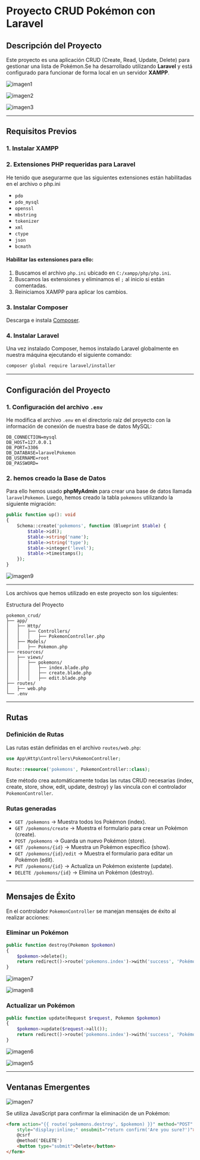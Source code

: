 # Proyecto CRUD Pokémon con Laravel

## Descripción del Proyecto
Este proyecto es una aplicación CRUD (Create, Read, Update, Delete) para gestionar una lista de Pokémon.Se ha desarrollado utilizando **Laravel** y está configurado para funcionar de forma local en un servidor **XAMPP**.

![imagen1](images/1.png)

![imagen2](images/3.png)

![imagen3](images/4.png)

---

## Requisitos Previos

### 1. Instalar XAMPP
### 2. Extensiones PHP requeridas para Laravel
He tenido que asegurarme que las siguientes extensiones están habilitadas en el archivo o php.ini

- `pdo`
- `pdo_mysql`
- `openssl`
- `mbstring`
- `tokenizer`
- `xml`
- `ctype`
- `json`
- `bcmath`

#### Habilitar las extensiones para ello:
1. Buscamos el archivo `php.ini` ubicado en `C:/xampp/php/php.ini`.
2. Buscamos las extensiones y eliminamos el `;` al inicio si están comentadas.
3. Reiniciamos XAMPP para aplicar los cambios.

### 3. Instalar Composer
Descarga e instala [Composer](https://getcomposer.org).

### 4. Instalar Laravel
Una vez instalado Composer, hemos instalado Laravel globalmente en nuestra máquina ejecutando el siguiente comando:
```bash
composer global require laravel/installer
```

---

## Configuración del Proyecto

### 1. Configuración del archivo `.env`
He modifica el archivo `.env` en el directorio raíz del proyecto con la información de conexión de nuestra base de datos MySQL:
```env
DB_CONNECTION=mysql
DB_HOST=127.0.0.1
DB_PORT=3306
DB_DATABASE=laravelPokemon
DB_USERNAME=root
DB_PASSWORD= 
```

### 2. hemos creado la Base de Datos
Para ello hemos usado **phpMyAdmin** para crear una base de datos llamada `laravelPokemon`. Luego, hemos creado la tabla `pokemons` utilizando la siguiente migración:
```php
public function up(): void
{
    Schema::create('pokemons', function (Blueprint $table) {
        $table->id();
        $table->string('name');
        $table->string('type');
        $table->integer('level');
        $table->timestamps();
    });
}
```

![imagen9](images/9.png)

---
Los archivos que hemos utilizado en este proyecto son los siguientes:

Estructura del Proyecto

```plaintext
pokemon_crud/
├── app/
│   ├── Http/
│   │   ├── Controllers/
│   │   │   ├── PokemonController.php
│   ├── Models/
│   │   ├── Pokemon.php
├── resources/
│   ├── views/
│   │   ├── pokemons/
│   │   │   ├── index.blade.php
│   │   │   ├── create.blade.php
│   │   │   ├── edit.blade.php
├── routes/
│   ├── web.php
└── .env
```

---

## Rutas

### Definición de Rutas
Las rutas están definidas en el archivo `routes/web.php`:
```php
use App\Http\Controllers\PokemonController;

Route::resource('pokemons', PokemonController::class);
```

Este método crea automáticamente todas las rutas CRUD necesarias (index, create, store, show, edit, update, destroy) y las vincula con el controlador `PokemonController`.

### Rutas generadas
- `GET /pokemons` → Muestra todos los Pokémon (index).
- `GET /pokemons/create` → Muestra el formulario para crear un Pokémon (create).
- `POST /pokemons` → Guarda un nuevo Pokémon (store).
- `GET /pokemons/{id}` → Muestra un Pokémon específico (show).
- `GET /pokemons/{id}/edit` → Muestra el formulario para editar un Pokémon (edit).
- `PUT /pokemons/{id}` → Actualiza un Pokémon existente (update).
- `DELETE /pokemons/{id}` → Elimina un Pokémon (destroy).

---

## Mensajes de Éxito
En el controlador `PokemonController` se manejan mensajes de éxito al realizar acciones:

### Eliminar un Pokémon
```php
public function destroy(Pokemon $pokemon)
{
    $pokemon->delete();
    return redirect()->route('pokemons.index')->with('success', 'Pokémon removed.');
}
```
![imagen7](images/7.png)

![imagen8](images/8.png)

### Actualizar un Pokémon
```php
public function update(Request $request, Pokemon $pokemon)
{
    $pokemon->update($request->all());
    return redirect()->route('pokemons.index')->with('success', 'Pokémon has been updated!');
}
```

![imagen6](images/6.png)

![imagen5](images/5.png)

---

## Ventanas Emergentes

![imagen7](images/7.png)

Se utiliza JavaScript para confirmar la eliminación de un Pokémon:
```html
<form action="{{ route('pokemons.destroy', $pokemon) }}" method="POST"
    style="display:inline;" onsubmit="return confirm('Are you sure?')">
    @csrf
    @method('DELETE')
    <button type="submit">Delete</button>
</form>
```

